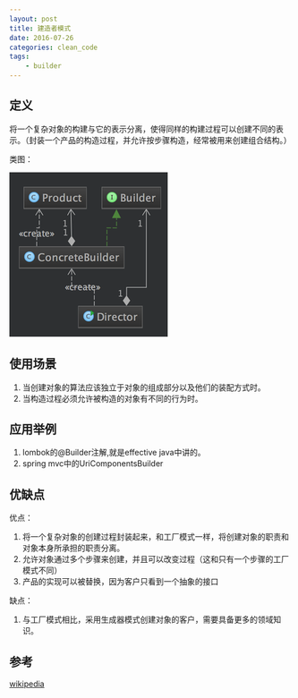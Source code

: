 ```yaml
---
layout: post
title: 建造者模式
date: 2016-07-26
categories: clean_code
tags:
    - builder
---
```


## 定义

将一个复杂对象的构建与它的表示分离，使得同样的构建过程可以创建不同的表示。（封装一个产品的构造过程，并允许按步骤构造，经常被用来创建组合结构。）

类图：

![builder](/images/design_pattern/builder.png)

<!-- more -->
## 使用场景

1. 当创建对象的算法应该独立于对象的组成部分以及他们的装配方式时。
2. 当构造过程必须允许被构造的对象有不同的行为时。

## 应用举例

1. lombok的@Builder注解,就是effective java中讲的。
2. spring mvc中的UriComponentsBuilder


## 优缺点

优点：

1. 将一个复杂对象的创建过程封装起来，和工厂模式一样，将创建对象的职责和对象本身所承担的职责分离。
2. 允许对象通过多个步骤来创建，并且可以改变过程（这和只有一个步骤的工厂模式不同）
3. 产品的实现可以被替换，因为客户只看到一个抽象的接口

缺点：

1. 与工厂模式相比，采用生成器模式创建对象的客户，需要具备更多的领域知识。

## 参考

[wikipedia](https://en.wikipedia.org/wiki/Builder_pattern)
